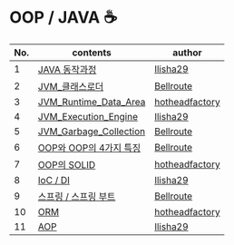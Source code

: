# OOP / JAVA ☕️

| No.  | contents                                                     | author                                              |
| ---- | ------------------------------------------------------------ | --------------------------------------------------- |
| 1    | [JAVA 동작과정](https://github.com/sproutt/cs-world/blob/main/OOP_JAVA_%EA%B0%9D%EC%B2%B4%EC%A7%80%ED%96%A5%EB%B0%8F%EC%9E%90%EB%B0%94/01_JAVA_Operation_Process.md) | [Ilisha29](https://www.notion.so/CS-9bc6faf434904ec2b870c84f8c06280a)             |
| 2    | [JVM_클래스로더](https://github.com/sproutt/cs-world/blob/main/OOP_JAVA_%EA%B0%9D%EC%B2%B4%EC%A7%80%ED%96%A5%EB%B0%8F%EC%9E%90%EB%B0%94/02_JVM_ClassLoader.md) | [Bellroute](https://github.com/Bellroute)           |
| 3    | [JVM_Runtime_Data_Area](https://github.com/sproutt/cs-world/blob/main/OOP_JAVA_%EA%B0%9D%EC%B2%B4%EC%A7%80%ED%96%A5%EB%B0%8F%EC%9E%90%EB%B0%94/03_JVM_Runtime_Data_Area.md) | [hotheadfactory](https://github.com/hotheadfactory) |
| 4    | [JVM_Execution_Engine](https://github.com/sproutt/cs-world/blob/main/OOP_JAVA_%EA%B0%9D%EC%B2%B4%EC%A7%80%ED%96%A5%EB%B0%8F%EC%9E%90%EB%B0%94/04_JVM_Execution_Engine.md) | [Ilisha29](https://www.notion.so/CS-9bc6faf434904ec2b870c84f8c06280a)             |
| 5    | [JVM_Garbage_Collection](https://github.com/sproutt/cs-world/blob/main/OOP_JAVA_%EA%B0%9D%EC%B2%B4%EC%A7%80%ED%96%A5%EB%B0%8F%EC%9E%90%EB%B0%94/05_JVM_Garbage_Collection.md) | [Bellroute](https://github.com/Bellroute)           |
| 6     | [OOP와 OOP의 4가지 특징]()   | [Bellroute](https://github.com/Bellroute) |
| 7     | [OOP의 SOLID]() | [hotheadfactory](https://github.com/hotheadfactory) |
| 8     | [IoC / DI](https://github.com/sproutt/cs-world/blob/main/OOP_JAVA_%EA%B0%9D%EC%B2%B4%EC%A7%80%ED%96%A5%EB%B0%8F%EC%9E%90%EB%B0%94/08_IoC_DI.md) | [Ilisha29](https://www.notion.so/CS-9bc6faf434904ec2b870c84f8c06280a) |
| 9     | [스프링 / 스프링 부트]() | [Bellroute](https://github.com/Bellroute) |
| 10     | [ORM]() | [hotheadfactory](https://github.com/hotheadfactory) |
| 11     | [AOP](https://github.com/sproutt/cs-world/blob/main/OOP_JAVA_%EA%B0%9D%EC%B2%B4%EC%A7%80%ED%96%A5%EB%B0%8F%EC%9E%90%EB%B0%94/11_AOP.md) | [Ilisha29](https://www.notion.so/CS-9bc6faf434904ec2b870c84f8c06280a) |

